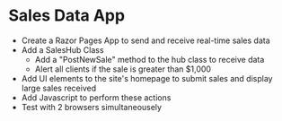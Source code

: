 # Sales Data App
- Create a Razor Pages App to send and receive real-time sales data
- Add a SalesHub Class
    - Add a "PostNewSale" method to the hub class to receive data
    - Alert all clients if the sale is greater than $1,000
- Add UI elements to the site's homepage to submit sales and display large sales received
- Add Javascript to perform these actions
- Test with 2 browsers simultaneousely